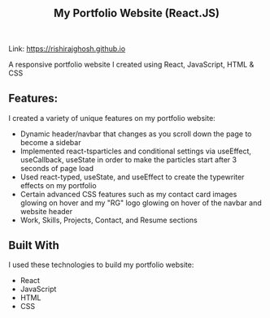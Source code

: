 <h2 align="center">
  My Portfolio Website (React.JS) <br/>
</h2>

<br/>

Link: https://rishirajghosh.github.io

A responsive portfolio website I created using React, JavaScript, HTML &amp; CSS

## Features:

I created a variety of unique features on my portfolio website:
- Dynamic header/navbar that changes as you scroll down the page to become a sidebar
- Implemented react-tsparticles and conditional settings via useEffect, useCallback, useState in order to make the particles start after 3 seconds of page load
- Used react-typed, useState, and useEffect to create the typewriter effects on my portfolio
- Certain advanced CSS features such as my contact card images glowing on hover and my "RG" logo glowing on hover of the navbar and website header
- Work, Skills, Projects, Contact, and Resume sections 

## Built With

I used these technologies to build my portfolio website:

- React
- JavaScript
- HTML
- CSS
